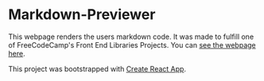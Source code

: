 # Markdown-Previewer

This webpage renders the users markdown code. It was made to fulfill one of FreeCodeCamp's Front End Libraries Projects. You can [see the webpage here](https://jonnycomes.github.io/Markdown-Previewer/).

This project was bootstrapped with [Create React App](https://github.com/facebook/create-react-app).
